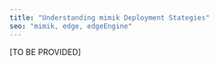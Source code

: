 ```yaml
---
title: "Understanding mimik Deployment Stategies"
seo: "mimik, edge, edgeEngine"
---
```


[TO BE PROVIDED]